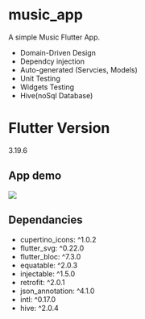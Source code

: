# music_app

A simple Music Flutter App.

- Domain-Driven Design
- Dependcy injection
- Auto-generated (Servcies, Models)
- Unit Testing
- Widgets Testing
- Hive(noSql Database)
# Flutter Version
3.19.6

## App demo

![](app.gif)

## Dependancies
- cupertino_icons: ^1.0.2
- flutter_svg: ^0.22.0
- flutter_bloc: ^7.3.0
- equatable: ^2.0.3
- injectable: ^1.5.0
- retrofit: ^2.0.1
- json_annotation: ^4.1.0
- intl: ^0.17.0
- hive: ^2.0.4